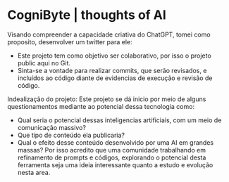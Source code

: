# CogniByte | thoughts of AI

Visando compreender a capacidade criativa do ChatGPT, tomei como proposito, desenvolver um twitter para ele:
- Este projeto tem como objetivo ser colaborativo, por isso o projeto public aqui no Git.
- Sinta-se a vontade para realizar commits, que serão revisados, e incluídos ao código diante de evidencias de execução e revisão de código.

Indealização do projeto:
Este projeto se dá inicio por meio de alguns questionamentos mediante ao potencial dessa tecnologia como:
-  Qual seria o potencial dessas inteligencias artificiais, com um meio de comunicação massivo?
-  Que tipo de conteúdo ela publicaria?
-  Qual o efeito desse conteúdo desenvolvido por uma AI em grandes massas?
Por isso acredito que uma comunidade trabalhando em refinamento de prompts e códigos, explorando o potencial desta ferramenta seja uma ideia interessante quanto a estudo e evolução nesta area.

